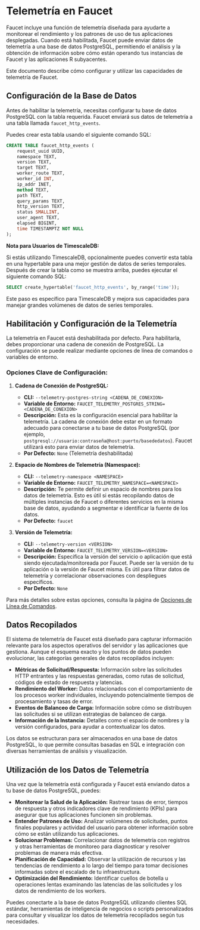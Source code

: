 # Telemetría en Faucet

Faucet incluye una función de telemetría diseñada para ayudarte a monitorear el rendimiento y los patrones de uso de tus aplicaciones desplegadas. Cuando está habilitada, Faucet puede enviar datos de telemetría a una base de datos PostgreSQL, permitiendo el análisis y la obtención de información sobre cómo están operando tus instancias de Faucet y las aplicaciones R subyacentes.

Este documento describe cómo configurar y utilizar las capacidades de telemetría de Faucet.

## Configuración de la Base de Datos

Antes de habilitar la telemetría, necesitas configurar tu base de datos PostgreSQL con la tabla requerida. Faucet enviará sus datos de telemetría a una tabla llamada `faucet_http_events`.

Puedes crear esta tabla usando el siguiente comando SQL:

```sql
CREATE TABLE faucet_http_events (
    request_uuid UUID,
    namespace TEXT,
    version TEXT,
    target TEXT,
    worker_route TEXT,
    worker_id INT,
    ip_addr INET,
    method TEXT,
    path TEXT,
    query_params TEXT,
    http_version TEXT,
    status SMALLINT,
    user_agent TEXT,
    elapsed BIGINT,
    time TIMESTAMPTZ NOT NULL
);
```

**Nota para Usuarios de TimescaleDB:**

Si estás utilizando TimescaleDB, opcionalmente puedes convertir esta tabla en una hypertable para una mejor gestión de datos de series temporales. Después de crear la tabla como se muestra arriba, puedes ejecutar el siguiente comando SQL:

```sql
SELECT create_hypertable('faucet_http_events', by_range('time'));
```
Este paso es específico para TimescaleDB y mejora sus capacidades para manejar grandes volúmenes de datos de series temporales.

## Habilitación y Configuración de la Telemetría

La telemetría en Faucet está deshabilitada por defecto. Para habilitarla, debes proporcionar una cadena de conexión de PostgreSQL. La configuración se puede realizar mediante opciones de línea de comandos o variables de entorno.

### Opciones Clave de Configuración:

1.  **Cadena de Conexión de PostgreSQL:**
    *   **CLI:** `--telemetry-postgres-string <CADENA_DE_CONEXION>`
    *   **Variable de Entorno:** `FAUCET_TELEMETRY_POSTGRES_STRING=<CADENA_DE_CONEXION>`
    *   **Descripción:** Esta es la configuración esencial para habilitar la telemetría. La cadena de conexión debe estar en un formato adecuado para conectarse a tu base de datos PostgreSQL (por ejemplo, `postgresql://usuario:contraseña@host:puerto/basededatos`). Faucet utilizará esto para enviar datos de telemetría.
    *   **Por Defecto:** `None` (Telemetría deshabilitada)

2.  **Espacio de Nombres de Telemetría (Namespace):**
    *   **CLI:** `--telemetry-namespace <NAMESPACE>`
    *   **Variable de Entorno:** `FAUCET_TELEMETRY_NAMESPACE=<NAMESPACE>`
    *   **Descripción:** Te permite definir un espacio de nombres para los datos de telemetría. Esto es útil si estás recopilando datos de múltiples instancias de Faucet o diferentes servicios en la misma base de datos, ayudando a segmentar e identificar la fuente de los datos.
    *   **Por Defecto:** `faucet`

3.  **Versión de Telemetría:**
    *   **CLI:** `--telemetry-version <VERSION>`
    *   **Variable de Entorno:** `FAUCET_TELEMETRY_VERSION=<VERSION>`
    *   **Descripción:** Especifica la versión del servicio o aplicación que está siendo ejecutada/monitoreada por Faucet. Puede ser la versión de tu aplicación o la versión de Faucet misma. Es útil para filtrar datos de telemetría y correlacionar observaciones con despliegues específicos.
    *   **Por Defecto:** `None`

Para más detalles sobre estas opciones, consulta la página de [Opciones de Línea de Comandos](./options.md).

## Datos Recopilados

El sistema de telemetría de Faucet está diseñado para capturar información relevante para los aspectos operativos del servidor y las aplicaciones que gestiona. Aunque el esquema exacto y los puntos de datos pueden evolucionar, las categorías generales de datos recopilados incluyen:

*   **Métricas de Solicitud/Respuesta:** Información sobre las solicitudes HTTP entrantes y las respuestas generadas, como rutas de solicitud, códigos de estado de respuesta y latencias.
*   **Rendimiento del Worker:** Datos relacionados con el comportamiento de los procesos worker individuales, incluyendo potencialmente tiempos de procesamiento y tasas de error.
*   **Eventos de Balanceo de Carga:** Información sobre cómo se distribuyen las solicitudes si se utilizan estrategias de balanceo de carga.
*   **Información de la Instancia:** Detalles como el espacio de nombres y la versión configurados, para ayudar a contextualizar los datos.

Los datos se estructuran para ser almacenados en una base de datos PostgreSQL, lo que permite consultas basadas en SQL e integración con diversas herramientas de análisis y visualización.

## Utilización de los Datos de Telemetría

Una vez que la telemetría está configurada y Faucet está enviando datos a tu base de datos PostgreSQL, puedes:

*   **Monitorear la Salud de la Aplicación:** Rastrear tasas de error, tiempos de respuesta y otros indicadores clave de rendimiento (KPIs) para asegurar que tus aplicaciones funcionen sin problemas.
*   **Entender Patrones de Uso:** Analizar volúmenes de solicitudes, puntos finales populares y actividad del usuario para obtener información sobre cómo se están utilizando tus aplicaciones.
*   **Solucionar Problemas:** Correlacionar datos de telemetría con registros y otras herramientas de monitoreo para diagnosticar y resolver problemas de manera más efectiva.
*   **Planificación de Capacidad:** Observar la utilización de recursos y las tendencias de rendimiento a lo largo del tiempo para tomar decisiones informadas sobre el escalado de tu infraestructura.
*   **Optimización del Rendimiento:** Identificar cuellos de botella u operaciones lentas examinando las latencias de las solicitudes y los datos de rendimiento de los workers.

Puedes conectarte a la base de datos PostgreSQL utilizando clientes SQL estándar, herramientas de inteligencia de negocios o scripts personalizados para consultar y visualizar los datos de telemetría recopilados según tus necesidades.